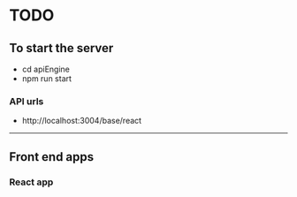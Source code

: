 # TODO

## To start the server

- cd apiEngine
- npm run start

### API urls

- http://localhost:3004/base/react

---

## Front end apps

### React app
